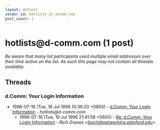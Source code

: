 ```yaml
---
layout: default
sender_id: hotlists_at_dcomm_com
post_count: 1
---
```


# hotlists<span>@</span>d-comm.com (1 post)

_Be aware that many list participants used multiple email addresses over their time active on the list. As such this page may not contain all threads available._

## Threads

### d.Comm: Your Login Information
+ 1996-07-16 (Tue, 16 Jul 1996 10:36:20 +0800) - [d.Comm: Your Login Information](/archive/1996/07/365fc6d8902b49ac3d7c688dac5a5e179890e4bc91078144fe926937ff769f5a) - _hotlists@d-comm.com_
  + 1996-07-16 (Tue, 16 Jul 1996 21:41:58 +0800) - [Re: d.Comm: Your Login Information](/archive/1996/07/e8f2926fc42582a384ffb196368b4d442049059ab13318278f68dcc847f943a7) - _Rich Graves \<llurch@networking.stanford.edu\>_

